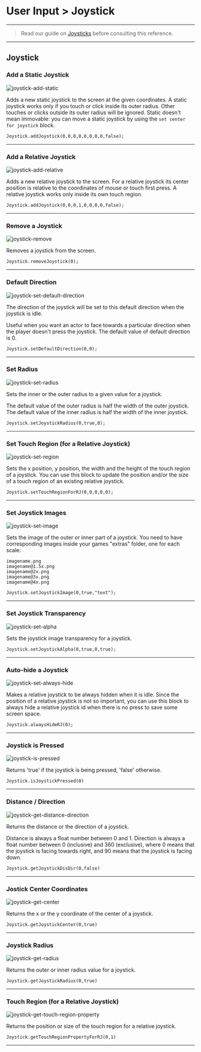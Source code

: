 # User Input > Joystick

***

> Read our guide on [Joysticks](http://www.stencyl.com/help/view/mobile-joystick/) before consulting this reference.

***

## Joystick

### Add a Static Joystick

![joystick-add-static](http://static.stencyl.com/pedia2/block-images/joystick/joystick-add-static.png)

Adds a new static joystick to the screen at the given coordinates. A static joystick works only if you touch or click inside its outer radius. Other touches or clicks outside its outer radius will be ignored. Static doesn't mean immovable: you can move a static joystick by using the `set center for joystick` block.


```
Joystick.addJoystick(0,0,0,0,0,0,0,0,false);
```

***

### Add a Relative Joystick

![joystick-add-relative](http://static.stencyl.com/pedia2/block-images/joystick/joystick-add-relative.png)

Adds a new relative joystick to the screen. For a relative joystick its center position is relative to the coordinates of mouse or touch first press. A relative joystick works only inside its own touch region.

```
Joystick.addJoystick(0,0,0,1,0,0,0,0,false);
```

***

### Remove a Joystick 

![joystick-remove](http://static.stencyl.com/pedia2/block-images/joystick/joystick-remove.png)

Removes a joystick from the screen.

```
Joystick.removeJoystick(0);
```

***

### Default Direction

![joystick-set-default-direction](http://static.stencyl.com/pedia2/block-images/joystick/joystick-set-default-direction.png)

The direction of the joystick will be set to this default direction when the joystick is idle.

Useful when you want an actor to face towards a particular direction when the player doesn't press the joystick. The default value of default direction is 0.

```
Joystick.setDefaultDirection(0,0);
```

***

### Set Radius

![joystick-set-radius](http://static.stencyl.com/pedia2/block-images/joystick/joystick-set-radius.png)

Sets the inner or the outer radius to a given value for a joystick.

The default value of the outer radius is half the width of the outer joystick.
The default value of the inner radius is half the width of the inner joystick.

```
Joystick.setJoystickRadius(0,true,0);
```

***

### Set Touch Region (for a Relative Joystick)

![joystick-set-region](http://static.stencyl.com/pedia2/block-images/joystick/joystick-set-region.png)

Sets the x position, y position, the width and the height of the touch region of a joystick. You can use this block to update the position and/or the size of a touch region of an existing relative joystick.

```
Joystick.setTouchRegionForRJ(0,0,0,0,0);
```

***

### Set Joystick Images

![joystick-set-image](http://static.stencyl.com/pedia2/block-images/joystick/joystick-set-image.png)

Sets the image of the outer or inner part of a joystick. You need to have corresponding images inside your games "extras" folder, one for each scale:

```
imagename.png
imagename@1.5x.png
imagename@2x.png
imagename@3x.png
imagename@4x.png
```

```
Joystick.setJoystickImage(0,true,"text");
```

***

### Set Joystick Transparency

![joystick-set-alpha](http://static.stencyl.com/pedia2/block-images/joystick/joystick-set-alpha.png)

Sets the joystick image transparency for a joystick.

```
Joystick.setJoystickAlpha(0,true,0,true);
```

***

### Auto-hide a Joystick

![joystick-set-always-hide](http://static.stencyl.com/pedia2/block-images/joystick/joystick-set-always-hide.png)

Makes a relative joystick to be always hidden when it is idle. Since the position of a relative joystick is not so important, you can use this block to always hide a relative joystick id when there is no press to save some screen space. 

```
Joystick.alwaysHideRJ(0);
```

***

### Joystick is Pressed

![joystick-is-pressed](http://static.stencyl.com/pedia2/block-images/joystick/joystick-is-pressed.png)

Returns 'true' if the joystick is being pressed, 'false' otherwise.

```
Joystick.isJoystickPressed(0)
```

***

### Distance / Direction  

![joystick-get-distance-direction](http://static.stencyl.com/pedia2/block-images/joystick/joystick-get-distance-direction.png)

Returns the distance or the direction of a joystick.

Distance is always a float number between 0 and 1.
Direction is always a float number between 0 (inclusive) and 360 (exclusive), where 0 means that the joystick is facing towards right, and 90 means that the joystick is facing down.

```
Joystick.getJoystickDisDir(0,false)
```

***

### Jostick Center Coordinates

![joystick-get-center](http://static.stencyl.com/pedia2/block-images/joystick/joystick-get-center.png)

Returns the x or the y coordinate of the center of a joystick.

```
Joystick.getJoystickCenter(0,true)
```

***

### Joystick Radius

![joystick-get-radius](http://static.stencyl.com/pedia2/block-images/joystick/joystick-get-radius.png)

Returns the outer or inner radius value for a joystick.

```
Joystick.getJoystickRadius(0,true)
```

***

### Touch Region (for a Relative Joystick) 

![joystick-get-touch-region-property](http://static.stencyl.com/pedia2/block-images/joystick/joystick-get-touch-region-property.png)

Returns the position or size of the touch region for a relative joystick.

```
Joystick.getTouchRegionPropertyForRJ(0,1)
```

***
